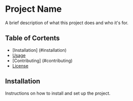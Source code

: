 # Project Name	
A brief description of what this project does and who it's for.	
## Table of Cortents	
- [Installation] (#installation)	
- [Usage](#usage)	
- [Contributing] (#contributing)	
- [License](#license)	
## Installation	
Instructions on how to install and set up the project.	
